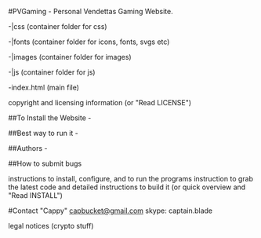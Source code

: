 #PVGaming - Personal Vendettas Gaming Website. 

 -|css (container folder for css)

 -|fonts (container folder for icons, fonts, svgs etc)

 -|images (container folder for images)

 -|js (container folder for js)
 
 -index.html (main file)

copyright and licensing information (or "Read LICENSE")

##To Install the Website - 

##Best way to run it - 

##Authors -

##How to submit bugs

instructions to install, configure, and to run the programs
instruction to grab the latest code and detailed instructions to build it (or quick overview and "Read INSTALL")

#Contact
"Cappy"
capbucket@gmail.com
skype: captain.blade

legal notices (crypto stuff)